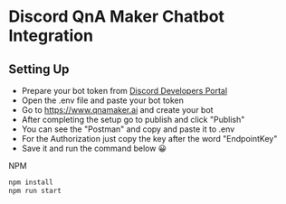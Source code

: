 # **Discord QnA Maker Chatbot Integration**

## Setting Up

- Prepare your bot token from [Discord Developers Portal](https://discord.com/developers/applications)
- Open the .env file and paste your bot token
- Go to https://www.qnamaker.ai and create your bot
- After completing the setup go to publish and click "Publish"
- You can see the "Postman" and copy and paste it to .env
- For the Authorization just copy the key after the word "EndpointKey"
- Save it and run the command below 😀

NPM

```bash
npm install
npm run start
```